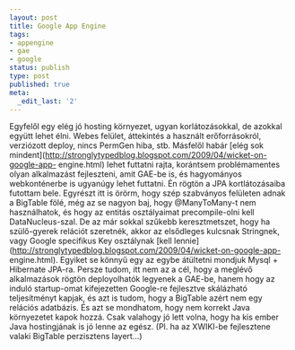 ```yaml
---
layout: post
title: Google App Engine
tags:
- appengine
- gae
- google
status: publish
type: post
published: true
meta:
  _edit_last: '2'
---
```

Egyfelől egy elég jó hosting környezet, ugyan korlátozásokkal, de azokkal
együtt lehet élni. Webes felület, áttekintés a használt erőforrásokról,
verziózott deploy, nincs PermGen hiba, stb. Másfelől habár [elég sok
mindent](http://stronglytypedblog.blogspot.com/2009/04/wicket-on-google-app-
engine.html) lehet futtatni rajta, korántsem problémamentes olyan alkalmazást
fejleszteni, amit GAE-be is, és hagyományos webkonténerbe is ugyanúgy lehet
futtatni. Én rögtön a JPA kortlátozásaiba futottam bele. Egyrészt itt is
örörm, hogy szép szabványos felületen adnak a BigTable fölé, még az se nagyon
baj, hogy @ManyToMany-t nem használhatok, és hogy az entitás osztályaimat
precompile-olni kell DataNucleus-szal. De az már sokkal szűkebb
keresztmetszet, hogy ha szülő-gyerek relációt szeretnék, akkor az elsődleges
kulcsnak Stringnek, vagy Google specifikus Key osztálynak [kell
lennie](http://stronglytypedblog.blogspot.com/2009/04/wicket-on-google-app-
engine.html). Egyiket se könnyű egy az egybe átültetni mondjuk Mysql +
Hibernate JPA-ra. Persze tudom, itt nem az a cél, hogy a meglévő alkalmazások
rögtön deployolhatók legyenek a GAE-be, hanem hogy az induló startup-omat
kifejezetten Google-re fejlesztve skálázható teljesítményt kapjak, és azt is
tudom, hogy a BigTable azért nem egy relációs adatbázis. És azt se mondhatom,
hogy nem korrekt Java környezetet kapok hozzá. Csak valahogy jó lett volna,
hogy ha kis ember Java hostingjának is jó lenne az egész. (Pl. ha az XWIKI-be
fejlesztene valaki BigTable perzisztens layert...)

